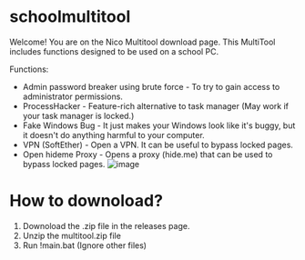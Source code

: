 # schoolmultitool
Welcome! You are on the Nico Multitool download page.
This MultiTool includes functions designed to be used on a school PC.

Functions: 
  - Admin password breaker using brute force - To try to gain access to administrator permissions.
  - ProcessHacker - Feature-rich alternative to task manager (May work if your task manager is locked.)
  - Fake Windows Bug - It just makes your Windows look like it's buggy, but it doesn't do anything harmful to your computer.
  - VPN (SoftEther) - Open a VPN. It can be useful to bypass locked pages.
  - Open hideme Proxy - Opens a proxy (hide.me) that can be used to bypass locked pages.
![image](https://github.com/3ln1c0/nicomultitool/assets/79100240/27c982a5-2551-4b9b-ae35-b67e00da9beb)


# How to downoload?
1. Downoload the .zip file in the releases page. 
2. Unzip the multitool.zip file
3. Run !main.bat (Ignore other files)
  
